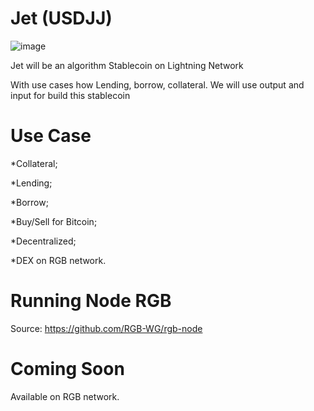 # Jet (USDJJ)
![image](https://user-images.githubusercontent.com/83122757/156852564-6c6d9db8-5cf1-4f79-b592-b12570ba9f4c.png)

Jet will be an algorithm Stablecoin on Lightning Network

With use cases how Lending, borrow, collateral. We will use output and input for build this stablecoin 

# Use Case

*Collateral;

*Lending;

*Borrow;

*Buy/Sell for Bitcoin;

*Decentralized;

*DEX on RGB network.

# Running Node RGB

Source: https://github.com/RGB-WG/rgb-node

# Coming Soon

Available on RGB network.
